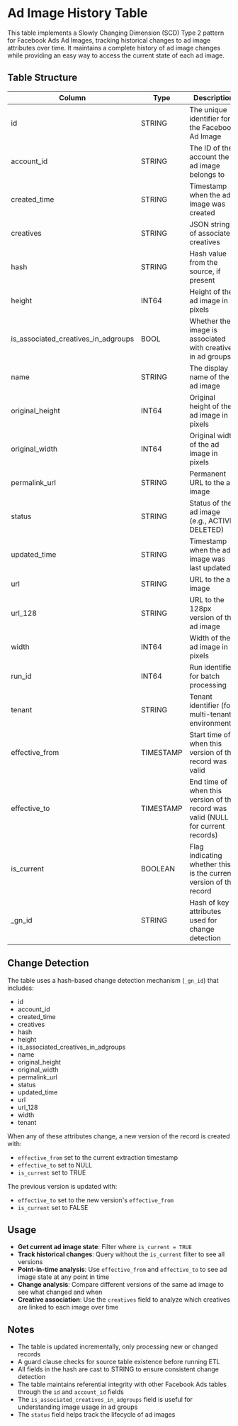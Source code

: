 # Ad Image History Table

This table implements a Slowly Changing Dimension (SCD) Type 2 pattern for Facebook Ads Ad Images, tracking historical changes to ad image attributes over time. It maintains a complete history of ad image changes while providing an easy way to access the current state of each ad image.

## Table Structure

| Column                              | Type      | Description                                                                                  |
|-------------------------------------|-----------|----------------------------------------------------------------------------------------------|
| id                                  | STRING    | The unique identifier for the Facebook Ad Image                                              |
| account_id                          | STRING    | The ID of the account the ad image belongs to                                                |
| created_time                        | STRING    | Timestamp when the ad image was created                                                      |
| creatives                           | STRING    | JSON string of associated creatives                                                          |
| hash                                | STRING    | Hash value from the source, if present                                                       |
| height                              | INT64     | Height of the ad image in pixels                                                             |
| is_associated_creatives_in_adgroups | BOOL      | Whether the image is associated with creatives in ad groups                                  |
| name                                | STRING    | The display name of the ad image                                                             |
| original_height                     | INT64     | Original height of the ad image in pixels                                                    |
| original_width                      | INT64     | Original width of the ad image in pixels                                                     |
| permalink_url                       | STRING    | Permanent URL to the ad image                                                                |
| status                              | STRING    | Status of the ad image (e.g., ACTIVE, DELETED)                                               |
| updated_time                        | STRING    | Timestamp when the ad image was last updated                                                 |
| url                                 | STRING    | URL to the ad image                                                                          |
| url_128                             | STRING    | URL to the 128px version of the ad image                                                     |
| width                               | INT64     | Width of the ad image in pixels                                                              |
| run_id                              | INT64     | Run identifier for batch processing                                                          |
| tenant                              | STRING    | Tenant identifier (for multi-tenant environments)                                            |
| effective_from                      | TIMESTAMP | Start time of when this version of the record was valid                                      |
| effective_to                        | TIMESTAMP | End time of when this version of the record was valid (NULL for current records)             |
| is_current                          | BOOLEAN   | Flag indicating whether this is the current version of the record                            |
| _gn_id                              | STRING    | Hash of key attributes used for change detection                                             |

## Change Detection

The table uses a hash-based change detection mechanism (`_gn_id`) that includes:
- id
- account_id
- created_time
- creatives
- hash
- height
- is_associated_creatives_in_adgroups
- name
- original_height
- original_width
- permalink_url
- status
- updated_time
- url
- url_128
- width
- tenant

When any of these attributes change, a new version of the record is created with:
- `effective_from` set to the current extraction timestamp
- `effective_to` set to NULL
- `is_current` set to TRUE

The previous version is updated with:
- `effective_to` set to the new version's `effective_from`
- `is_current` set to FALSE

## Usage

- **Get current ad image state**: Filter where `is_current = TRUE`
- **Track historical changes**: Query without the `is_current` filter to see all versions
- **Point-in-time analysis**: Use `effective_from` and `effective_to` to see ad image state at any point in time
- **Change analysis**: Compare different versions of the same ad image to see what changed and when
- **Creative association**: Use the `creatives` field to analyze which creatives are linked to each image over time

## Notes

- The table is updated incrementally, only processing new or changed records
- A guard clause checks for source table existence before running ETL
- All fields in the hash are cast to STRING to ensure consistent change detection
- The table maintains referential integrity with other Facebook Ads tables through the `id` and `account_id` fields
- The `is_associated_creatives_in_adgroups` field is useful for understanding image usage in ad groups
- The `status` field helps track the lifecycle of ad images 